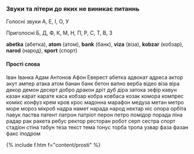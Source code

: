 <a name="prosti"></a>

### Звуки та літери до яких не виникає питаннь

Голосні звуки <span class="c">А</span>, <span class="c">Е</span>, <span class="c">І</span>, <span class="c">О</span>, <span class="c">У</span>

Приголосні <span class="c">Б</span>, <span class="c">Д</span>, <span class="c">Ф</span>, <span class="c">К</span>, <span class="c">М</span>, <span class="c">Н</span>, <span class="c">П</span>, <span class="c">Р</span>, <span class="c">С</span>, <span class="c">Т</span>, <span class="c">В</span>, <span class="c">З</span>

**abetka** (абетка), **atom** (атом), **bank** (банк), **viza** (віза), **kobzar** (кобзар), **narod** (народ), **sport** (спорт)

#### Прості слова

Іван Іванка Адам Антонов Афон Еверест абетка адвокат адреса актор акут ампер
атака атом банан банк бетон вапно верба відео віза віра декор демон десерт
добро дракон дріт дуб діра затока зефір кавун казан карат карате каса кобзар
кобра ковбаса козак комора компрес комікс конфуз крем кров крос мадонна марафон
медуза метан метро море мороз мікроб надра намет нарада народ нектар ніс опора
орбіта павук паства патент патрон патріот перон петро помідор порада піна радар
рак ракета ребус ректор ресторан робот серп сестра спорт стадіон стіна табун
теза текст тема тонус торба тропа узвар фаза фазан факс іподром


{% include f.htm f="content/prosti" %}

